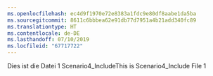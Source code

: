 ```yaml
---
ms.openlocfilehash: ec4d9f1970e72e8383a1fdc9e80df8aabe1da5ba
ms.sourcegitcommit: 8611c6bbbea62e91db77d7951a4b21add340fc89
ms.translationtype: HT
ms.contentlocale: de-DE
ms.lasthandoff: 07/10/2019
ms.locfileid: "67717722"
---
```

<span data-ttu-id="5ff7f-101">Dies ist die Datei 1 Scenario4_Include</span><span class="sxs-lookup"><span data-stu-id="5ff7f-101">This is Scenario4_Include File 1</span></span>
